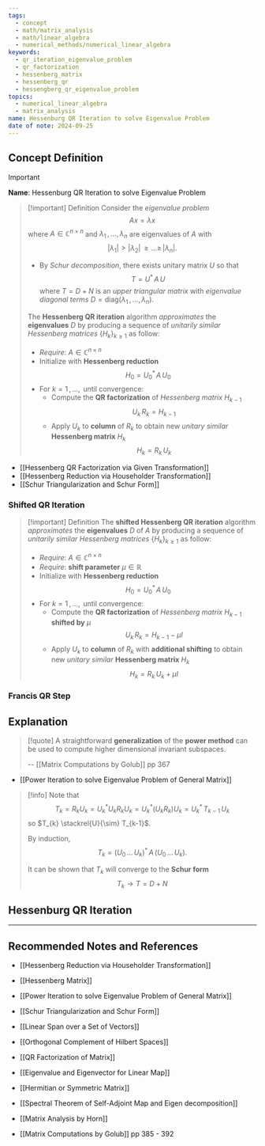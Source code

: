 ```yaml
---
tags:
  - concept
  - math/matrix_analysis
  - math/linear_algebra
  - numerical_methods/numerical_linear_algebra
keywords:
  - qr_iteration_eigenvalue_problem
  - qr_factorization
  - hessenberg_matrix
  - hessenberg_qr
  - hessengberg_qr_eigenvalue_problem
topics:
  - numerical_linear_algebra
  - matrix_analysis
name: Hessenburg QR Iteration to solve Eigenvalue Problem
date of note: 2024-09-25
---
```


## Concept Definition

>[!important]
>**Name**: Hessenburg QR Iteration to solve Eigenvalue Problem

>[!important] Definition
>Consider the *eigenvalue problem* $$Ax = \lambda x$$ where $A\in \mathbb{C}^{n\times n}$ and $\lambda_{1} \,{,}\ldots{,}\,\lambda_{n}$ are eigenvalues of $A$ with $$|\lambda_{1}| > |\lambda_{2}| \,{\ge}\ldots{\ge}\,|\lambda_{n}|.$$
>- By *Schur decomposition*, there exists unitary matrix $U$ so that $$T = U^{*}\,A\,U$$ where $T= D + N$ is an *upper triangular matrix* with *eigenvalue diagonal terms* $D = \text{diag}(\lambda_{1}\,{,}\ldots{,}\,\lambda_{n}).$
>
>The **Hessenberg QR iteration** algorithm *approximates* the **eigenvalues** $D$ by producing a sequence of *unitarily similar Hessenberg matrices* $\{H_{k}\}_{k\ge 1}$ as follow:
>- *Require*: $A\in \mathbb{C}^{n\times n}$
>- Initialize with **Hessenberg reduction** $$H_{0} = U_{0}^{*}\,A\,U_{0}$$
>- For $k=1\,{,}\ldots{,}\,$ until convergence:
>	- Compute the **QR factorization** of *Hessenberg matrix* $H_{k-1}$ $$U_{k}\,R_{k} = H_{k-1}$$
>	- Apply $U_{k}$ to **column** of $R_{k}$ to obtain new *unitary similar* **Hessenberg matrix** $H_{k}$ $$H_{k} = R_{k}\,U_{k}$$


- [[Hessenberg QR Factorization via Given Transformation]]
- [[Hessenberg Reduction via Householder Transformation]]
- [[Schur Triangularization and Schur Form]]

### Shifted QR Iteration

>[!important] Definition
>The **shifted Hessenberg QR iteration** algorithm *approximates* the **eigenvalues** $D$ of $A$ by producing a sequence of *unitarily similar Hessenberg matrices* $\{H_{k}\}_{k\ge 1}$ as follow:
>- *Require*: $A\in \mathbb{C}^{n\times n}$
>- *Require*: **shift parameter** $\mu\in \mathbb{R}$
>- Initialize with **Hessenberg reduction** $$H_{0} = U_{0}^{*}\,A\,U_{0}$$
>- For $k=1\,{,}\ldots{,}\,$ until convergence:
>	- Compute the **QR factorization** of *Hessenberg matrix* $H_{k-1}$ **shifted by** $\mu$  $$U_{k}\,R_{k} = H_{k-1} -\mu I$$
>	- Apply $U_{k}$ to **column** of $R_{k}$ with **additional shifting** to obtain new *unitary similar* **Hessenberg matrix** $H_{k}$ $$H_{k} = R_{k}\,U_{k} + \mu I$$

### Francis QR Step




## Explanation

>[!quote]
>A straightforward **generalization** of the **power method** can be used to compute higher  dimensional invariant subspaces.
>
>-- [[Matrix Computations by Golub]] pp 367

- [[Power Iteration to solve Eigenvalue Problem of General Matrix]]

>[!info]
>Note that $$T_{k} = R_{k}U_{k} = U_{k}^{*}U_{k}R_{k}U_{k} = U_{k}^{*}(U_{k}R_{k})U_{k} = U_{k}^{*}\,T_{k-1}\,U_{k}$$ so $T_{k}  \stackrel{U}{\sim} T_{k-1}$.
>
>By induction, $$T_{k} = \left(U_{0}\,{}\ldots{}\,U_{k}\right)^{*}\,A\,\left(U_{0}\,{}\ldots{}\,U_{k}\right).$$
>
>It can be shown that $T_{k}$ will converge to the **Schur form** $$T_{k} \to T = D+N$$

## Hessenburg QR Iteration







-----------
##  Recommended Notes and References




- [[Hessenberg Reduction via Householder Transformation]]
- [[Hessenberg Matrix]]

- [[Power Iteration to solve Eigenvalue Problem of General Matrix]]
- [[Schur Triangularization and Schur Form]]




- [[Linear Span over a Set of Vectors]]
- [[Orthogonal Complement of Hilbert Spaces]]
- [[QR Factorization of Matrix]]

- [[Eigenvalue and Eigenvector for Linear Map]]
- [[Hermitian or Symmetric Matrix]]
- [[Spectral Theorem of Self-Adjoint Map and Eigen decomposition]]


- [[Matrix Analysis by Horn]]
- [[Matrix Computations by Golub]] pp 385 - 392
